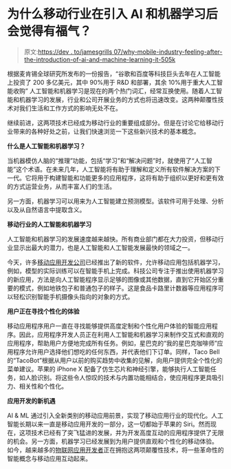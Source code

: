 # 为什么移动行业在引入 AI 和机器学习后会觉得有福气？

> 原文:[https://dev . to/jamesgrills 07/why-mobile-industry-feeling-after-the-introduction-of-ai-and-machine-learning-it-505k](https://dev.to/jamesgrills07/why-mobile-industry-feels-blessed-after-the-introduction-of-ai-and-machine-learning-into-it-505k)

根据麦肯锡全球研究所发布的一份报告，“谷歌和百度等科技巨头去年在人工智能上投资了 200 多亿美元，其中 90%用于 R&D 和部署，其余 10%用于重大人工智能收购”
人工智能和机器学习是现在的两个热门词汇，经常互换使用。随着人工智能和机器学习的发展，行业和公司开展业务的方式也将迅速改变。这两种颠覆性技术对我们生活和工作方式的影响无处不在。

继续前进，这两项技术已经成为移动行业的重要组成部分。但是在讨论它给移动行业带来的各种好处之前，让我们快速浏览一下这些新兴技术的基本概念。

**什么是人工智能和机器学习？**

当机器模仿人脑的“推理”功能，包括“学习”和“解决问题”时，就使用了“人工智能”这个术语。在未来几年，人工智能将有助于理解和定义所有软件解决方案的下一代。它将用于构建智能和功能更多的应用程序，这将有助于组织以更好和更有效的方式运营业务，从而丰富人们的生活。

另一方面，机器学习可以用来为人工智能建立预测模型。该软件可用于处理、分析以及从自然语言中提取含义。

**移动行业的人工智能和机器学习**

人工智能和机器学习的发展速度越来越快。所有商业部门都在大力投资，但移动行业显示出最大的潜力，也是人工智能和人工智能发展最快的领域之一。

今天，许多[移动应用开发公司](https://www.cumulations.com/)已经推出了新的软件，允许移动应用包括机器学习，例如，模型的实际训练可以在智能手机上完成。科技公司专注于推出使用机器学习的新应用，方法是向人工智能程序显示足够的图像或其他数据，直到它开始区分重要的模式，例如地铁包子和普通包子的样子。这是食品卡路里计数器等应用程序可以轻松识别智能手机摄像头指向的对象的方式。

**用户正在寻找个性化的体验**

移动应用程序用户一直在寻找能够提供高度定制和个性化用户体验的智能应用程序。因此，应用程序开发人员正在利用人工智能和机器学习来制作交互式和直观的应用程序，帮助用户方便地完成所有任务。例如，星巴克的“我的星巴克咖啡师”应用程序允许用户选择他们想吃的任何东西，并代表他们下订单。同样，Taco Bell 的“TacoBot”根据从用户以前的购买趋势中收集的见解，向用户提供完全个性化的菜单建议。苹果的 iPhone X 配备了仿生芯片和神经引擎，能够执行人工智能任务，如人脸识别。将这些令人惊叹的技术与内置功能相结合，使应用程序更具吸引力、相关性和个性化。

**应用开发的新机遇**

AI & ML 通过引入全新类别的移动应用前景，实现了移动应用行业的现代化。人工智能长期以来一直是移动应用开发的一部分，这一切都始于苹果的 Siri。然而现在，这项技术已经有了突飞猛进的发展，并为开发高度互动的应用程序提供了无限的机会。另一方面，机器学习已经发展到为用户提供直观和个性化的移动体验。
如今，越来越多的[物联网应用开发者](https://www.cumulations.com/internet-of-things-iot-applications-development-company-in-india.php)正在拥抱这两项颠覆性技术，将一些革命性的智能概念与移动应用互动起来。